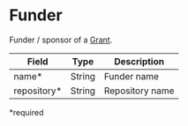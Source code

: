 # Funder

Funder / sponsor of a [Grant](Grant.md).

| Field  		| Type  		| Description |
| ------------- | ------------- | ------------- |
| name* | String | Funder name |  
| repository* | String | Repository name |  

*required
